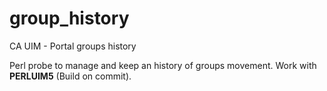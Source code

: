 # group_history
CA UIM - Portal groups history

Perl probe to manage and keep an history of groups movement. Work with **PERLUIM5** (Build on commit).
